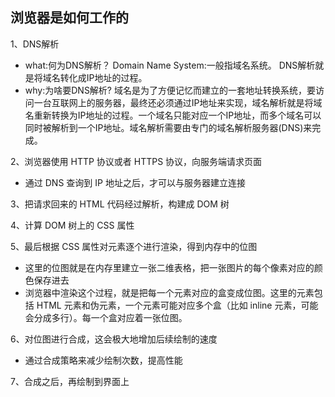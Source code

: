 ## 浏览器是如何工作的
1、DNS解析
* what:何为DNS解析？
Domain Name System:一般指域名系统。
DNS解析就是将域名转化成IP地址的过程。
* why:为啥要DNS解析?
域名是为了方便记忆而建立的一套地址转换系统，要访问一台互联网上的服务器，最终还必须通过IP地址来实现，域名解析就是将域名重新转换为IP地址的过程。一个域名只能对应一个IP地址，而多个域名可以同时被解析到一个IP地址。域名解析需要由专门的域名解析服务器(DNS)来完成。

2、浏览器使用 HTTP 协议或者 HTTPS 协议，向服务端请求页面
* 通过 DNS 查询到 IP 地址之后，才可以与服务器建立连接

3、把请求回来的 HTML 代码经过解析，构建成 DOM 树

4、计算 DOM 树上的 CSS 属性

5、最后根据 CSS 属性对元素逐个进行渲染，得到内存中的位图
* 这里的位图就是在内存里建立一张二维表格，把一张图片的每个像素对应的颜色保存进去
* 浏览器中渲染这个过程，就是把每一个元素对应的盒变成位图。这里的元素包括 HTML 元素和伪元素，一个元素可能对应多个盒（比如 inline 元素，可能会分成多行）。每一个盒对应着一张位图。

6、对位图进行合成，这会极大地增加后续绘制的速度
* 通过合成策略来减少绘制次数，提高性能

7、合成之后，再绘制到界面上